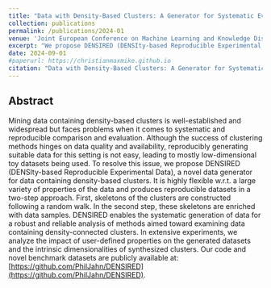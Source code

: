 ```yaml
---
title: "Data with Density-Based Clusters: A Generator for Systematic Evaluation of Clustering Algorithms"
collection: publications
permalink: /publications/2024-01
venue: 'Joint European Conference on Machine Learning and Knowledge Discovery in Databases, 2024'
excerpt: "We propose DENSIRED (DENSIty-based Reproducible Experimental Data), a novel data generator for data containing density-based clusters. It is highly flexible w.r.t. a large variety of properties of the data and produces reproducible datasets in a two-step approach."
date: 2024-09-01
#paperurl: https://christianmaxmike.github.io
citation: "Data with Density-Based Clusters: A Generator for Systematic Evaluation of Clustering Algorithms. P Jahn, CMM Frey, A Beer, C Leibler, T Seidl - Joint European Conference on Machine Learning and Knowledge Discovery in Databases, 2024"
---
```


## Abstract
Mining data containing density-based clusters is well-established and widespread but faces problems when it comes to systematic and reproducible comparison and evaluation. Although the success of clustering methods hinges on data quality and availability, reproducibly generating suitable data for this setting is not easy, leading to mostly low-dimensional toy datasets being used. To resolve this issue, we propose DENSIRED (DENSIty-based Reproducible Experimental Data), a novel data generator for data containing density-based clusters. It is highly flexible w.r.t. a large variety of properties of the data and produces reproducible datasets in a two-step approach. First, skeletons of the clusters are constructed following a random walk. In the second step, these skeletons are enriched with data samples. DENSIRED enables the systematic generation of data for a robust and reliable analysis of methods aimed toward examining data containing density-connected clusters. In extensive experiments, we analyze the impact of user-defined properties on the generated datasets and the intrinsic dimensionalities of synthesized clusters. Our code and novel benchmark datasets are publicly available at: [https://github.com/PhilJahn/DENSIRED](https://github.com/PhilJahn/DENSIRED).
